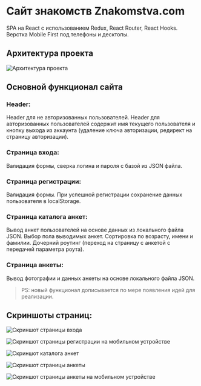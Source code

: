 #  Сайт знакомств Znakomstva.com
SPA на React с использованием Redux, React Router, React Hooks. Верстка Mobile First под телефоны и десктопы.

## Архитектура проекта

![Архитектура проекта](project-architecture.png "Архитектура проекта")

## Основной функционал сайта

### Header:
Header для не авторизованных пользователей.
Header для авторизованных пользователей содержит имя текущего пользователя и кнопку выхода из аккаунта (удаление ключа авторизации, редирект на страницу авторизации).

### Страница входа:
Валидация формы, сверка логина и пароля с базой из JSON файла.

### Страница регистрации:
Валидация формы. При успешной регистрации сохранение данных пользователя в localStorage.

### Страница каталога анкет:
Вывод анкет пользователей на основе данных из локального файла JSON.
Выбор пола выводимых анкет.
Сортировка по возрасту, имени и фамилии.
Дочерний роутинг (переход на страницу с анкетой с передачей параметра роута).

### Страница анкеты:
Вывод фотографии и данных анкеты на основе локального файла JSON.

> PS: новый функционал дописывается по мере появления идей для реализации.

## Скриншоты страниц:

![Скриншот страницы входа](screenshot-1.png "Скриншот страницы входа")

![Скриншот страницы регистрации на мобильном устройстве](screenshot-2.png "Скриншот страницы регистрации на мобильном устройстве")

![](screenshot-3.png "Скриншот каталога анкет")

![](screenshot-4.png "Скриншот страницы анкеты")

![](screenshot-5.png "Скриншот страницы анкеты на мобильном устройстве")
